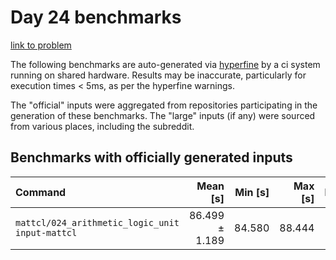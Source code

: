 # Day 24 benchmarks

[link to problem](http://adventofcode.com/2021/day/24)

The following benchmarks are auto-generated via [hyperfine](https://github.com/sharkdp/hyperfine) by a ci system running on shared hardware. Results may be inaccurate, particularly for execution times < 5ms, as per the hyperfine warnings.

The "official" inputs were aggregated from repositories participating in the generation of these benchmarks. The "large" inputs (if any) were sourced from various places, including the subreddit.

## Benchmarks with officially generated inputs
| Command | Mean [s] | Min [s] | Max [s] | Relative |
|:---|---:|---:|---:|---:|
| `mattcl/024_arithmetic_logic_unit input-mattcl` | 86.499 ± 1.189 | 84.580 | 88.444 | 1.00 |
